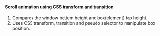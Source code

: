 #### Scroll animation using CSS transform and transition

1.  Compares the window bottem height and box(element) top height.
2.  Uses CSS transform, transition and pseudo selector to manipulate box position.
